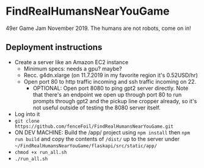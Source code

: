# FindRealHumansNearYouGame
49er Game Jam November 2019. The humans are not robots, come on in!

## Deployment instructions

* Create a server like an Amazon EC2 instance
  * Minimum specs: needs a gpu? maybe?
  * Recc. g4dn.xlarge (on 11.7.2019 in my favorite region it's 0.52USD/hr)
  * Open port 80 to http traffic incoming and ssh traffic incoming on 22.
    * OPTIONAL: Open port 8080 to ping gpt2 server directly. Note that there's an endpoint we open up through port 80 to run prompts through gpt2 and the pickup line cropper already, so it's not useful outside of testing the 8080 server itself.
* Log into it
* `git clone https://github.com/fenceFoil/FindRealHumansNearYouGame.git`
* ON DEV MACHINE: Build the /app/ project using `npm install` then `npm run build` and copy the contents of `/dist/` up to the server under `~/FindRealHumansNearYouGame/flaskapi/src/static/app/`
* `chmod +x run_all.sh`
* `./run_all.sh`

